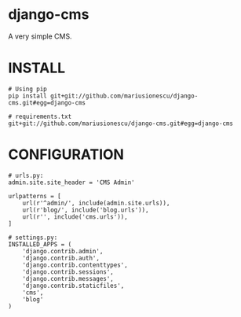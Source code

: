 # django-cms
A very simple CMS.

INSTALL
=======

    # Using pip
    pip install git+git://github.com/mariusionescu/django-cms.git#egg=django-cms

    # requirements.txt
    git+git://github.com/mariusionescu/django-cms.git#egg=django-cms


CONFIGURATION
=============

    # urls.py:
    admin.site.site_header = 'CMS Admin'

    urlpatterns = [
        url(r'^admin/', include(admin.site.urls)),
        url(r'blog/', include('blog.urls')),
        url(r'', include('cms.urls')),
    ]
    
    # settings.py:    
    INSTALLED_APPS = (
        'django.contrib.admin',
        'django.contrib.auth',
        'django.contrib.contenttypes',
        'django.contrib.sessions',
        'django.contrib.messages',
        'django.contrib.staticfiles',
        'cms',
        'blog'
    )

